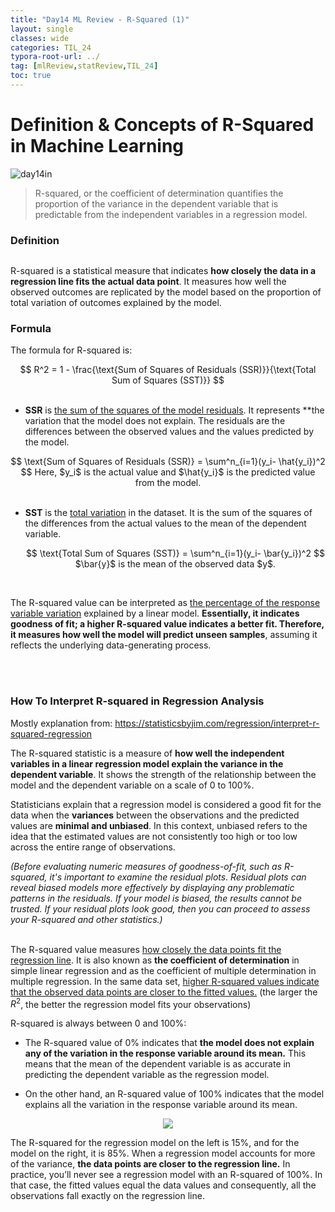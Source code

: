 ```yaml
---
title: "Day14 ML Review - R-Squared (1)"
layout: single
classes: wide
categories: TIL_24
typora-root-url: ../
tag: [mlReview,statReview,TIL_24]
toc: true
---
```


# Definition & Concepts of R-Squared in Machine Learning

<img src= "/blog/images/2024-06-03-TIL24_Day14/51814BE8-A96C-4F2E-BE46-590A3DAB8ADE_1_105_c.jpeg" alt="day14in">

<br>

> R-squared, or the coefficient of determination quantifies the proportion of the variance in the dependent variable that is predictable from the independent variables in a regression model.



### Definition

<center>
<img arc= "/blog/images/2024-06-03-TIL24_Day14/image-20240605161515624.png">
</center>



R-squared is a statistical measure that indicates **how closely the data in a regression line fits the actual data point**. It measures how well the observed outcomes are replicated by the model based on the proportion of total variation of outcomes explained by the model.



### Formula

The formula for R-squared is:

<center>
  $$
  R^2 = 1 - \frac{\text{Sum of Squares of Residuals (SSR)}}{\text{Total Sum of Squares (SST)}}
  $$
</center>

<br>

- **$\text{SSR}$** is <u>the sum of the squares of the model residuals</u>. It represents **the variation that the model does not explain. The residuals are the differences between the observed values and the values predicted by the model.

<center>
  $$
 \text{Sum of Squares of Residuals (SSR)} = \sum^n_{i=1}(y_i- \hat{y_i})^2
  $$  
Here, $y_i$ is the actual value and $\hat{y_i}$ is the predicted value from the model.
</center>

<br>

- **$\text{SST}$** is the <u>total variation</u> in the dataset. It is the sum of the squares of the differences from the actual values to the mean of the dependent variable.

  <center>
    $$
   \text{Total Sum of Squares (SST)} = \sum^n_{i=1}(y_i- \bar{y_i})^2
    $$  
    $\bar{y}$ is the mean of the observed data $y$.
  </center>

<br>



The R-squared value can be interpreted as <u>the percentage of the response variable variation</u> explained by a linear model. **Essentially, it indicates goodness of fit; a higher R-squared value indicates a better fit. Therefore, it measures how well the model will predict unseen samples**, assuming it reflects the underlying data-generating process.

<br><br>

### How To Interpret R-squared in Regression Analysis

Mostly explanation from: https://statisticsbyjim.com/regression/interpret-r-squared-regression



The R-squared statistic is a measure of **how well the independent variables in a linear regression model explain the variance in the dependent variable**. It shows the strength of the relationship between the model and the dependent variable on a scale of 0 to 100%.

Statisticians explain that a regression model is considered a good fit for the data when the **variances** between the observations and the predicted values are **minimal and unbiased**. In this context, unbiased refers to the idea that the estimated values are not consistently too high or too low across the entire range of observations.

*(Before evaluating numeric measures of goodness-of-fit, such as R-squared, it's important to examine the residual plots. Residual plots can reveal biased models more effectively by displaying any problematic patterns in the residuals. If your model is biased, the results cannot be trusted. If your residual plots look good, then you can proceed to assess your R-squared and other statistics.)*



<br>The R-squared value measures <u>how closely the data points fit the regression line</u>. It is also known as **the coefficient of determination** in simple linear regression and as the coefficient of multiple determination in multiple regression. In the same data set, <u>higher R-squared values indicate that the observed data points are closer to the fitted values.</u> (the larger the $R^2$, the better the regression model fits your observations) <br>

R-squared is always between 0 and 100%:

- The R-squared value of 0% indicates that **the model does not explain any of the variation in the response variable around its mean.** This means that the mean of the dependent variable is as accurate in predicting the dependent variable as the regression model.

- On the other hand, an R-squared value of 100% indicates that the model explains all the variation in the response variable around its mean.

<center>
<img src="/blog/images/2024-06-03-TIL24_Day14/image-20240605163902578.png">
</center>



The R-squared for the regression model on the left is 15%, and for the model on the right, it is 85%. When a regression model accounts for more of the variance, **the data points are closer to the regression line.** In practice, you’ll never see a regression model with an R-squared of 100%. In that case, the fitted values equal the data values and consequently, all the observations fall exactly on the regression line.

